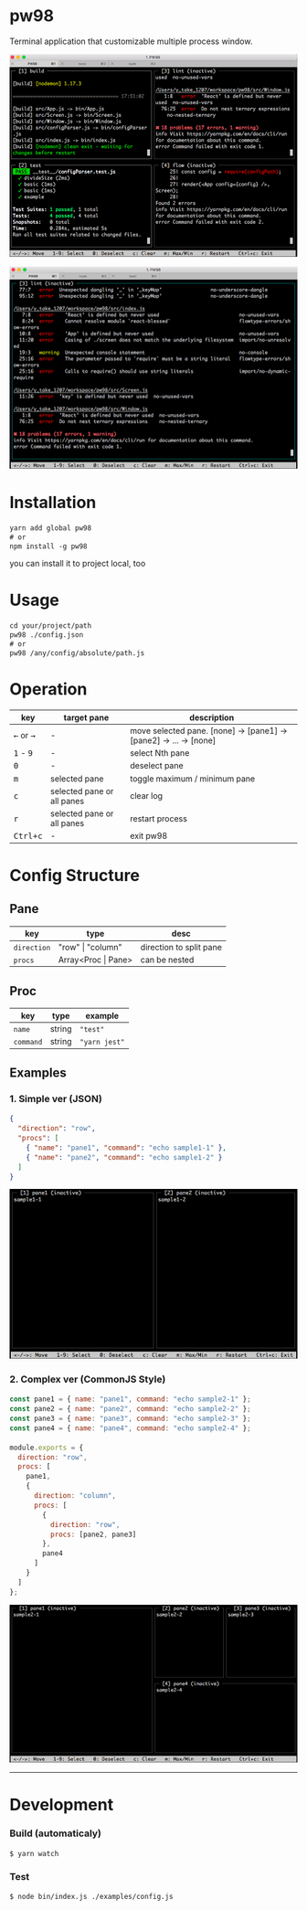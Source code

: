 # pw98

Terminal application that customizable multiple process window.

![basic](https://raw.githubusercontent.com/y-takey/pw98/master/demo/ss1-basic.png)

![maximum](https://raw.githubusercontent.com/y-takey/pw98/master/demo/ss2-maximum.png)

# Installation

```
yarn add global pw98
# or
npm install -g pw98
```

you can install it to project local, too

# Usage

```
cd your/project/path
pw98 ./config.json
# or
pw98 /any/config/absolute/path.js
```

# Operation

| key                          | target pane                | description                                                       |
| ---------------------------- | -------------------------- | ----------------------------------------------------------------- |
| <kbd>←</kbd> or <kbd>→</kbd> | -                          | move selected pane. [none] -> [pane1] -> [pane2] -> ... -> [none] |
| <kbd>1</kbd> - <kbd>9</kbd>  | -                          | select Nth pane                                                   |
| <kbd>0</kbd>                 | -                          | deselect pane                                                     |
| <kbd>m</kbd>                 | selected pane              | toggle maximum / minimum pane                                     |
| <kbd>c</kbd>                 | selected pane or all panes | clear log                                                         |
| <kbd>r</kbd>                 | selected pane or all panes | restart process                                                   |
| <kbd>Ctrl+c</kbd>            | -                          | exit pw98                                                         |

# Config Structure

## Pane

| key         | type                          | desc                    |
| ----------- | ----------------------------- | ----------------------- |
| `direction` | "row" &#124; "column"         | direction to split pane |
| `procs`     | Array&lt;Proc &#124; Pane&gt; | can be nested           |

## Proc

| key       | type   | example       |
| --------- | ------ | ------------- |
| `name`    | string | `"test"`      |
| `command` | string | `"yarn jest"` |

## Examples

### 1. Simple ver (JSON)

```json
{
  "direction": "row",
  "procs": [
    { "name": "pane1", "command": "echo sample1-1" },
    { "name": "pane2", "command": "echo sample1-2" }
  ]
}
```

![example1](https://raw.githubusercontent.com/y-takey/pw98/master/demo/ss3-example1.png)

### 2. Complex ver (CommonJS Style)

```js
const pane1 = { name: "pane1", command: "echo sample2-1" };
const pane2 = { name: "pane2", command: "echo sample2-2" };
const pane3 = { name: "pane3", command: "echo sample2-3" };
const pane4 = { name: "pane4", command: "echo sample2-4" };

module.exports = {
  direction: "row",
  procs: [
    pane1,
    {
      direction: "column",
      procs: [
        {
          direction: "row",
          procs: [pane2, pane3]
        },
        pane4
      ]
    }
  ]
};
```

![example2](https://raw.githubusercontent.com/y-takey/pw98/master/demo/ss4-example2.png)

---

# Development

### Build (automaticaly)

```
$ yarn watch
```

### Test

```
$ node bin/index.js ./examples/config.js
```
